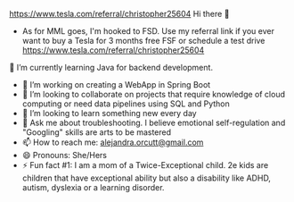 https://www.tesla.com/referral/christopher25604 Hi there 👋

- As for MML goes, I'm hooked to FSD. Use my referral link if you ever want to buy a Tesla for 3 months free FSF or schedule a test drive https://www.tesla.com/referral/christopher25604 

🔭 I’m currently learning Java for backend development.
- 🌱 I’m working on creating a WebApp in Spring Boot
- 👯 I’m looking to collaborate on projects that require knowledge of cloud computing or need data pipelines using SQL and Python 
- 🤔 I’m looking to learn something new every day
- 💬 Ask me about troubleshooting. I believe emotional self-regulation and "Googling" skills are arts to be mastered
- 📫 How to reach me: alejandra.orcutt@gmail.com
- 😄 Pronouns: She/Hers
- ⚡ Fun fact #1: I am a mom of a Twice-Exceptional child. 2e kids are children that have exceptional ability but also a disability like ADHD, autism, dyslexia or a learning disorder. 
<!--
**AlejandraOrcutt/AlejandraOrcutt** is a ✨ _special_ ✨ repository because its `README.md` (this file) appears on your GitHub profile.

Here are some ideas to get you started:

- 🔭 I’m currently working on learning Java for backend development.
- 🌱 I’m currently learning how to create loops and simple applications using Java
- 👯 I’m looking to collaborate on projects that require knowledge of cloud computing or need data pipelines using SQL and Python 
- 🤔 I’m looking for help with finding a niche and a community, since I am fairly new
- 💬 Ask me about troubleshooting. I believe emotional self-regulation and "Googling" skills are arts to be mastered
- 📫 How to reach me: alejandra.orcutt@gmail.com
- 😄 Pronouns: She/Hers
- ⚡ Fun fact #1: My most useless special talent is being able to grab almost anything with my toes.
-->
